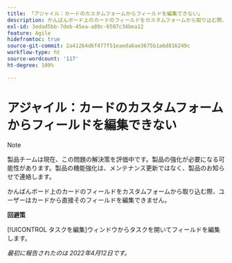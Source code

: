 ```yaml
---
title: 「アジャイル：カードのカスタムフォームからフィールドを編集できない」
description: かんばんボード上のカードのフィールドをカスタムフォームから取り込む際、ユーザーはカードから直接そのフィールドを編集できません。
exl-id: 3edad5bb-7deb-45ea-a89c-6587c34bea12
feature: Agile
hidefromtoc: true
source-git-commit: 2a41264d6f477f51eaeda6ae3675b1a6d816249c
workflow-type: ht
source-wordcount: '117'
ht-degree: 100%

---
```


# アジャイル：カードのカスタムフォームからフィールドを編集できない

>[!NOTE]
>
>製品チームは現在、この問題の解決策を評価中です。製品の強化が必要になる可能性があります。製品の機能強化は、メンテナンス更新ではなく、製品のお知らせで連絡します。

かんばんボード上のカードのフィールドをカスタムフォームから取り込む際、ユーザーはカードから直接そのフィールドを編集できません。

**回避策**

[!UICONTROL タスクを編集]ウィンドウからタスクを開いてフィールドを編集します。

_最初に報告されたのは 2022年4月12日です。_
